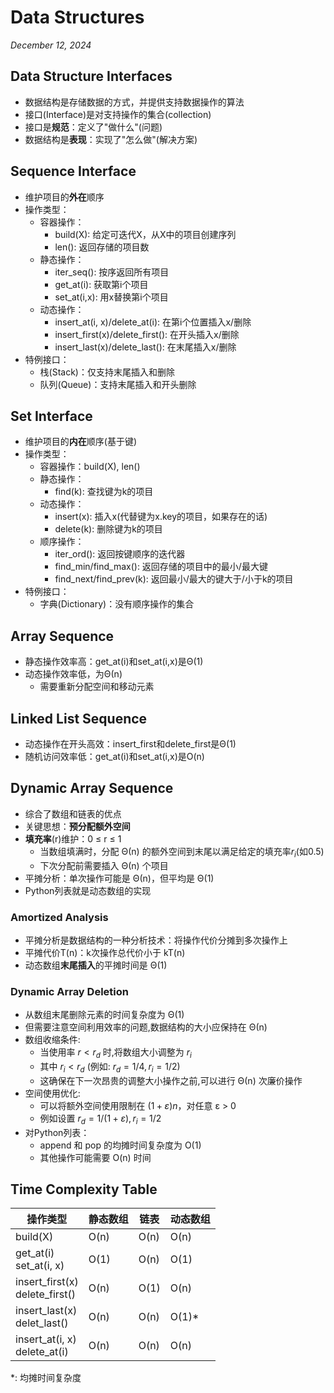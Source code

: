 # Data Structures

*December 12, 2024*

## Data Structure Interfaces

- 数据结构是存储数据的方式，并提供支持数据操作的算法
- 接口(Interface)是对支持操作的集合(collection)
- 接口是**规范**：定义了"做什么"(问题)
- 数据结构是**表现**：实现了"怎么做"(解决方案)

## Sequence Interface

- 维护项目的**外在**顺序
- 操作类型：
	- 容器操作：
		- build(X): 给定可迭代X，从X中的项目创建序列
		- len(): 返回存储的项目数
	- 静态操作：
		- iter_seq(): 按序返回所有项目
	    - get_at(i): 获取第i个项目 
	    - set_at(i,x): 用x替换第i个项目
	- 动态操作：
	    - insert_at(i, x)/delete_at(i): 在第i个位置插入x/删除
	    - insert_first(x)/delete_first(): 在开头插入x/删除
	    - insert_last(x)/delete_last(): 在末尾插入x/删除
- 特例接口：
	- 栈(Stack)：仅支持末尾插入和删除
	- 队列(Queue)：支持末尾插入和开头删除

## Set Interface

- 维护项目的**内在**顺序(基于键)
- 操作类型：
	- 容器操作：build(X), len()
	- 静态操作：
		- find(k): 查找键为k的项目
	- 动态操作：
		- insert(x): 插入x(代替键为x.key的项目，如果存在的话)
		- delete(k): 删除键为k的项目
	- 顺序操作：
		- iter_ord(): 返回按键顺序的迭代器
		- find_min/find_max(): 返回存储的项目中的最小/最大键
		- find_next/find_prev(k): 返回最小/最大的键大于/小于k的项目
- 特例接口：
	- 字典(Dictionary)：没有顺序操作的集合

## Array Sequence

- 静态操作效率高：get_at(i)和set_at(i,x)是Θ(1)
- 动态操作效率低，为Θ(n)
	- 需要重新分配空间和移动元素
## Linked List Sequence

- 动态操作在开头高效：insert_first和delete_first是Θ(1)
- 随机访问效率低：get_at(i)和set_at(i,x)是O(n)

## Dynamic Array Sequence

- 综合了数组和链表的优点
- 关键思想：**预分配额外空间**
- **填充率**(r)维护：0 ≤ r ≤ 1
	- 当数组填满时，分配 Θ(n) 的额外空间到末尾以满足给定的填充率$r_i$(如0.5)
	- 下次分配前需要插入 Θ(n) 个项目
- 平摊分析：单次操作可能是 Θ(n)，但平均是 Θ(1)
- Python列表就是动态数组的实现

### Amortized Analysis

- 平摊分析是数据结构的一种分析技术：将操作代价分摊到多次操作上
- 平摊代价T(n)：k次操作总代价小于 kT(n)
- 动态数组**末尾插入**的平摊时间是 Θ(1)

### Dynamic Array Deletion

- 从数组末尾删除元素的时间复杂度为 Θ(1)
- 但需要注意空间利用效率的问题,数据结构的大小应保持在 Θ(n)
- 数组收缩条件:
    - 当使用率 $r < r_d$ 时,将数组大小调整为 $r_i$
    - 其中 $r_i < r_d$ (例如: $r_d = 1/4, r_i = 1/2$)
    - 这确保在下一次昂贵的调整大小操作之前,可以进行 Θ(n) 次廉价操作
- 空间使用优化:
    - 可以将额外空间使用限制在 $(1 + ε)n$，对任意 ε > 0
    - 例如设置 $r_d = 1/(1+ε), r_i = 1/2$
- 对Python列表：
	- append 和 pop 的均摊时间复杂度为 O(1)
	- 其他操作可能需要 O(n) 时间

## Time Complexity Table

| 操作类型                              | 静态数组 | 链表   | 动态数组   |
| --------------------------------- | ---- | ---- | ------ |
| build(X)                          | O(n) | O(n) | O(n)   |
| get_at(i)<br>set_at(i, x)         | O(1) | O(n) | O(1)   |
| insert_first(x)<br>delete_first() | O(n) | O(1) | O(n)   |
| insert_last(x)<br>delet_last()    | O(n) | O(n) | O(1)\* |
| insert_at(i, x)<br>delete_at(i)   | O(n) | O(n) | O(n)   |

\*: 均摊时间复杂度
